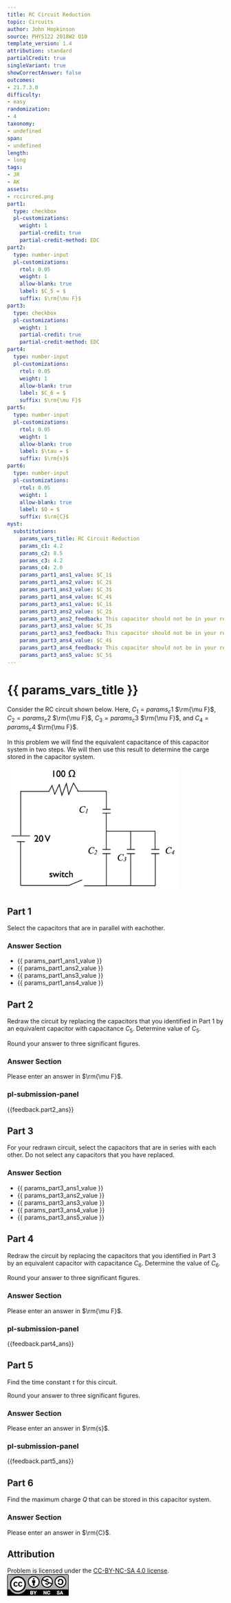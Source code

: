 ```yaml
---
title: RC Circuit Reduction
topic: Circuits
author: John Hopkinson
source: PHYS122 2018W2 Q10
template_version: 1.4
attribution: standard
partialCredit: true
singleVariant: true
showCorrectAnswer: false
outcomes:
- 21.7.3.0
difficulty:
- easy
randomization:
- 4
taxonomy:
- undefined
span:
- undefined
length:
- long
tags:
- JR
- AK
assets:
- rccircred.png
part1:
  type: checkbox
  pl-customizations:
    weight: 1
    partial-credit: true
    partial-credit-method: EDC
part2:
  type: number-input
  pl-customizations:
    rtol: 0.05
    weight: 1
    allow-blank: true
    label: $C_5 = $
    suffix: $\rm{\mu F}$
part3:
  type: checkbox
  pl-customizations:
    weight: 1
    partial-credit: true
    partial-credit-method: EDC
part4:
  type: number-input
  pl-customizations:
    rtol: 0.05
    weight: 1
    allow-blank: true
    label: $C_6 = $
    suffix: $\rm{\mu F}$
part5:
  type: number-input
  pl-customizations:
    rtol: 0.05
    weight: 1
    allow-blank: true
    label: $\tau = $
    suffix: $\rm{s}$
part6:
  type: number-input
  pl-customizations:
    rtol: 0.05
    weight: 1
    allow-blank: true
    label: $Q = $
    suffix: $\rm{C}$
myst:
  substitutions:
    params_vars_title: RC Circuit Reduction
    params_c1: 4.2
    params_c2: 8.5
    params_c3: 4.2
    params_c4: 2.0
    params_part1_ans1_value: $C_1$
    params_part1_ans2_value: $C_2$
    params_part1_ans3_value: $C_3$
    params_part1_ans4_value: $C_4$
    params_part3_ans1_value: $C_1$
    params_part3_ans2_value: $C_2$
    params_part3_ans2_feedback: This capacitor should not be in your redrawn circuit.
    params_part3_ans3_value: $C_3$
    params_part3_ans3_feedback: This capacitor should not be in your redrawn circuit.
    params_part3_ans4_value: $C_4$
    params_part3_ans4_feedback: This capacitor should not be in your redrawn circuit.
    params_part3_ans5_value: $C_5$
---
```

# {{ params_vars_title }}
Consider the RC circuit shown below. Here, $C_1 = {{ params_c1 }}$ $\rm{\mu F}$, $C_2 = {{ params_c2 }}$ $\rm{\mu F}$, $C_3 = {{ params_c3 }}$ $\rm{\mu F}$, and $C_4 = {{ params_c4 }}$ $\rm{\mu F}$.

In this problem we will find the equivalent capacitance of this capacitor system in two steps. We will then use this result to determine the carge stored in the capacitor system.

<img src="rccircred.png" width=400 alt="A circuit diagram showing a 20 volt battery with its long teminal connected to a 100 ohm resistor that is connected to a capacitor with capacitance C1. After the capacitor, the circuit splits into three paths. One is connected to a capacitor with capacitance C2, another is connected to a capacitor with capacitance C3, and another is connected to a capacitor with capacitance C4. The paths then come together and connect to a switch, which is connected back to the short terminal the battery.">

## Part 1

Select the capacitors that are in parallel with eachother.

### Answer Section

- {{ params_part1_ans1_value }}
- {{ params_part1_ans2_value }}
- {{ params_part1_ans3_value }}
- {{ params_part1_ans4_value }}

## Part 2

Redraw the circuit by replacing the capacitors that you identified in Part 1 by an equivalent capacitor with capacitance $C_5$. Determine value of $C_5$.

Round your answer to three significant figures.

### Answer Section

Please enter an answer in $\rm{\mu F}$.

### pl-submission-panel

{{feedback.part2_ans}}

## Part 3

For your redrawn circuit, select the capacitors that are in series with each other. Do not select any capacitors that you have replaced.

### Answer Section

- {{ params_part3_ans1_value }}
- {{ params_part3_ans2_value }}
- {{ params_part3_ans3_value }}
- {{ params_part3_ans4_value }}
- {{ params_part3_ans5_value }}

## Part 4

Redraw the circuit by replacing the capacitors that you identified in Part 3 by an equivalent capacitor with capacitance $C_6$. Determine the value of $C_6$.

Round your answer to three significant figures.

### Answer Section

Please enter an answer in $\rm{\mu F}$.

### pl-submission-panel

{{feedback.part4_ans}}

## Part 5

Find the time constant $\tau$ for this circuit.

Round your answer to three significant figures.

### Answer Section

Please enter an answer in $\rm{s}$.

### pl-submission-panel

{{feedback.part5_ans}}

## Part 6

Find the maximum charge $Q$ that can be stored in this capacitor system.

### Answer Section

Please enter an answer in $\rm{C}$.

## Attribution

Problem is licensed under the [CC-BY-NC-SA 4.0 license](https://creativecommons.org/licenses/by-nc-sa/4.0/).<br> ![The Creative Commons 4.0 license requiring attribution-BY, non-commercial-NC, and share-alike-SA license.](https://raw.githubusercontent.com/firasm/bits/master/by-nc-sa.png)